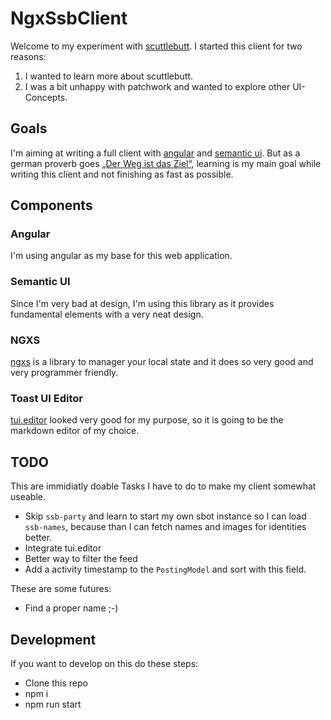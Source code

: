 # NgxSsbClient

Welcome to my experiment with [scuttlebutt](). I started this client for two reasons:

1. I wanted to learn more about scuttlebutt.
1. I was a bit unhappy with patchwork and wanted to explore other UI-Concepts.

## Goals

I'm aiming at writing a full client with [angular]() and [semantic ui](). But as a german proverb goes [„Der Weg ist das Ziel“](http://false-friends.crellin.de/2012/06/der-weg-ist-das-ziel-auf-englisch.html), learning is my main goal while writing this client and not finishing as fast as possible.

## Components

### Angular

I'm using angular as my base for this web application.

### Semantic UI

Since I'm very bad at design, I'm using this library as it provides fundamental elements with a very neat design.

### NGXS

[ngxs]() is a library to manager your local state and it does so very good and very programmer friendly.

### Toast UI Editor

[tui.editor](https://github.com/nhnent/tui.editor) looked very good for my purpose, so it is going to be the markdown editor of my choice.

## TODO

This are immidiatly doable Tasks I have to do to make my client somewhat useable.

* Skip `ssb-party` and learn to start my own sbot instance so I can load `ssb-names`, because than I can fetch names and images for identities better.
* Integrate tui.editor
* Better way to filter the feed
* Add a activity timestamp to the `PostingModel` and sort with this field.

These are some futures:

* Find a proper name ;-)

## Development

If you want to develop on this do these steps:

* Clone this repo
* npm i
* npm run start